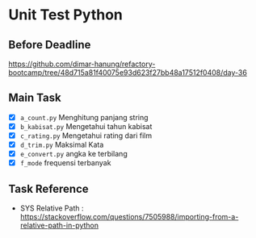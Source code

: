 # Unit Test Python

## Before Deadline
https://github.com/dimar-hanung/refactory-bootcamp/tree/48d715a81f40075e93d623f27bb48a17512f0408/day-36

## Main Task
- [x] `a_count.py` Menghitung panjang string
- [x] `b_kabisat.py` Mengetahui tahun kabisat
- [x] `c_rating.py` Mengetahui rating dari film
- [x] `d_trim.py` Maksimal Kata
- [x] `e_convert.py` angka ke terbilang
- [x] `f_mode` frequensi terbanyak

## Task Reference
- SYS Relative Path : https://stackoverflow.com/questions/7505988/importing-from-a-relative-path-in-python
